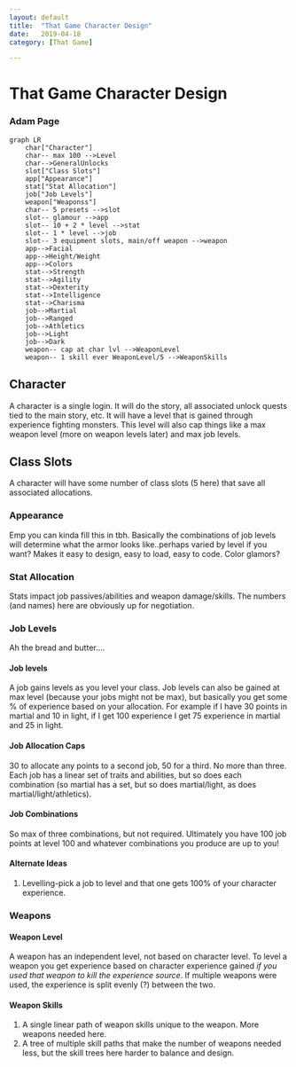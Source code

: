 ```yaml
---
layout: default
title:  "That Game Character Design"
date:   2019-04-18
category: [That Game]

---
```


# That Game Character Design

### Adam Page

```mermaid
graph LR
	char["Character"]
	char-- max 100 -->Level
	char-->GeneralUnlocks
	slot["Class Slots"]
	app["Appearance"]
	stat["Stat Allocation"]
	job["Job Levels"]
	weapon["Weaponss"]
	char-- 5 presets -->slot
	slot-- glamour -->app
	slot-- 10 + 2 * level -->stat
	slot-- 1 * level -->job
	slot-- 3 equipment slots, main/off weapon -->weapon
	app-->Facial
	app-->Height/Weight
	app-->Colors
	stat-->Strength
	stat-->Agility
	stat-->Dexterity
	stat-->Intelligence
	stat-->Charisma
	job-->Martial
	job-->Ranged
	job-->Athletics
	job-->Light
	job-->Dark
	weapon-- cap at char lvl -->WeaponLevel
	weapon-- 1 skill ever WeaponLevel/5 -->WeaponSkills
```

## Character

A character is a single login. It will do the story, all associated unlock quests tied to the main story, etc. It will have a level that is gained through experience fighting monsters. This level will also cap things like a max weapon level (more on weapon levels later) and max job levels.

## Class Slots

A character will have some number of class slots (5 here) that save all associated allocations.

### Appearance

Emp you can kinda fill this in tbh. Basically the combinations of job levels will determine what the armor looks like..perhaps varied by level if you want? Makes it easy to design, easy to load, easy to code. Color glamors?

### Stat Allocation

Stats impact job passives/abilities and weapon damage/skills. The numbers (and names) here are obviously up for negotiation.

### Job Levels

Ah the bread and butter….

#### Job levels

A job gains levels as you level your class. Job levels can also be gained at max level (because your jobs might not be max), but basically you get some % of experience based on your allocation. For example if I have 30 points in martial and 10 in light, if I get 100 experience I get 75 experience in martial and 25 in light.

#### Job Allocation Caps

30 to allocate any points to a second job, 50 for a third. No more than three. Each job has a linear set of traits and abilities, but so does each combination (so martial has a set, but so does martial/light, as does martial/light/athletics).

#### Job Combinations

So max of three combinations, but not required. Ultimately you have 100 job points at level 100 and whatever combinations you produce are up to you!

#### Alternate Ideas

1. Levelling-pick a job to level and that one gets 100% of your character experience.

### Weapons

#### Weapon Level

A weapon has an independent  level, not based on character level. To level a weapon you get experience based on character experience gained *if you used that weapon to kill the experience source*. If multiple weapons were used, the experience is split evenly (?) between the two.

#### Weapon Skills

1. A single linear path of weapon skills unique to the weapon. More weapons needed here.
2. A tree of multiple skill paths that make the number of weapons needed less, but the skill trees here harder to balance and design.